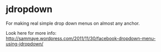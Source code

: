jdropdown
=========

For making real simple drop down menus on almost any anchor.

Look here for more info: http://sammaye.wordpress.com/2011/11/30/facebook-dropdown-menu-using-jdropdown/